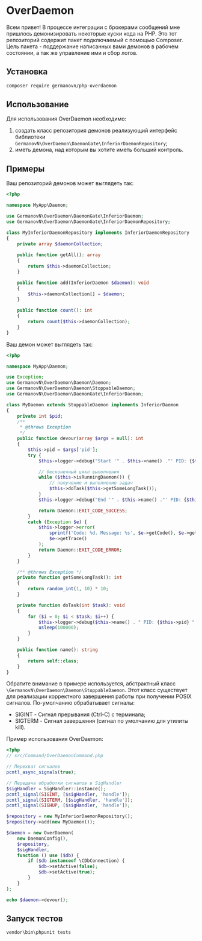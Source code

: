 # OverDaemon

Всем привет! В процессе интеграции с брокерами сообщений мне пришлось демонизировать некоторые куски кода на PHP. Это тот репозиторий содержит пакет подключаемый с помощью Composer. Цель пакета - поддержание написанных вами демонов в рабочем состоянии, а так же управление ими и сбор логов.

## Установка

```bash
composer require germanovn/php-overdaemon
```

## Использование

Для использования OverDaemon необходимо:
1. создать класс репозитория демонов реализующий интерфейс библиотеки `GermanovN\OverDaemon\DaemonGate\InferiorDaemonRepository`;
2. иметь демона, над которым вы хотите иметь больший контроль.

## Примеры

Ваш репозиторий демонов может выглядеть так:
```php
<?php

namespace MyApp\Daemon;

use GermanovN\OverDaemon\DaemonGate\InferiorDaemon;
use GermanovN\OverDaemon\DaemonGate\InferiorDaemonRepository;

class MyInferiorDaemonRepository implements InferiorDaemonRepository
{
    private array $daemonCollection;
    
    public function getAll(): array
    {
        return $this->daemonCollection;
    }

    public function add(InferiorDaemon $daemon): void
    {
        $this->daemonCollection[] = $daemon;
    }

    public function count(): int
    {
        return count($this->daemonCollection);
    }
}
```

Ваш демон может выглядеть так:
```php
<?php

namespace MyApp\Daemon;

use Exception;
use GermanovN\OverDaemon\Daemon\Daemon;
use GermanovN\OverDaemon\Daemon\StoppableDaemon;
use GermanovN\OverDaemon\DaemonGate\InferiorDaemon;

class MyDaemon extends StoppableDaemon implements InferiorDaemon
{
    private int $pid;
    /**
     * @throws Exception
     */
    public function devour(array $args = null): int
    {
        $this->pid = $args['pid'];
        try {
            $this->logger->debug("Start '" . $this->name() ."' PID: {$this->pid}");

            // бесконечный цикл выполнения
            while ($this->isRunningDaemon()) {
                // получение и выполнение задач
                $this->doTask($this->getSomeLongTask());
            }
            $this->logger->debug("End '" . $this->name() ."' PID: {$this->pid}");

            return Daemon::EXIT_CODE_SUCCESS;
        }
        catch (Exception $e) {
            $this->logger->error(
                sprintf('Code: %d. Message: %s', $e->getCode(), $e->getMessage()),
                $e->getTrace()
            );
            return Daemon::EXIT_CODE_ERROR;
        }
    }

    /** @throws Exception */
    private function getSomeLongTask(): int
    {
        return random_int(1, 10) * 10;
    }

    private function doTask(int $task): void
    {
        for ($i = 0; $i < $task; $i++) {
            $this->logger->debug($this->name() . " PID: {$this->pid} " . $i);
            usleep(100000);
        }
    }

    public function name(): string
    {
        return self::class;
    }
}
```

Обратите внимание в примере используется, абстрактный класс `\GermanovN\OverDaemon\Daemon\StoppableDaemon`.
Этот класс существует для реализации корректного завершения работы при получении POSIX сигналов.
По-умолчанию обрабатывает сигналы:
* SIGINT - Сигнал прерывания (Ctrl-C) с терминала;
* SIGTERM - Сигнал завершения (сигнал по умолчанию для утилиты kill).

Пример использования OverDaemon:
```php
<?php
// src/Command/OverDaemonCommand.php

// Перехват сигналов
pcntl_async_signals(true);

// Передача обработки сигналов в SigHandler
$sigHandler = SigHandler::instance();
pcntl_signal(SIGINT, [$sigHandler, 'handle']);
pcntl_signal(SIGTERM, [$sigHandler, 'handle']);
pcntl_signal(SIGHUP, [$sigHandler, 'handle']);

$repository = new MyInferiorDaemonRepository();
$repository->add(new MyDaemon());

$daemon = new OverDaemon(
    new DaemonConfig(),
    $repository,
    $sigHandler,
    function () use ($db) {
        if ($db instanceof \CDbConnection) {
            $db->setActive(false);
            $db->setActive(true);
        }
    }
);

echo $daemon->devour();
```

## Запуск тестов

```bash
vendor\bin\phpunit tests
```
